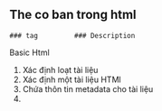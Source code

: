 <!-- 1. <html> : Định nghĩa một tài liệu HTML.
2. <head> : Chứa thông tin meta và định nghĩa tiêu đề cho trang web.
3. <title> : Định nghĩa tiêu đề của trang web.
4. <body> : Chứa nội dung chính của trang web.
5. <h1>, <h2>, <h3>, ... <h6> : Định nghĩa các tiêu đề cấp độ khác nhau.
6. <p> : Định nghĩa một văn bản.
7. <a> : Định nghiã một liên kết đến một địa chỉ web hoặc một tài liệu.
8. <img> : Chèn một hình ảnh vào trang web.
9. <ul>, <ol>, <li> : 
	- <ul> : Định nghĩa danh sách không có thứ tự.
	- <ol> : Định nghĩa danh sách có thứ tự.
	- <li> : Định nghĩa các mục trong danh sách.
10. <table>, <tr>, <th>, <td> : định nghĩa bảng và các phần tử trong bảng.
11. <form>, <input>, <button> : Tạo một biểu mẫu với các trường 
	- <input> : nhập liệu.
	- <button> : nút bấm.
12. <div>, <span> : Định nghĩa các khối hoặc phần tử nhỏ trong trang để phân chia và định dạng nội dung.
13. <label>, <input>, <textarea> : Kết hợp để tạo một trường nhập liệu có:
	- <label> : nhãn.
	- <input>, <textarea> : nơi người dùng có thể nhập dữ liệu.
14. <select>, <option> : 
	- <select> : Tạo một danh sách thả xuống.
	- <option> : Các tùy chọn trang danh sách. -->

## The co ban trong html
	
	### tag			### Description
Basic Html
1.	<!DOCTYPE>			Xác định loạt tài liệu
2.	<html>				Xác định một tài liệu HTMl
3.	<head>				Chứa thôn tin metadata cho tài liệu
4.	<title>				Xác định tiêu đề cho tài liệu
5.	<body>				Xác định phần nội dung của tài liệu
6.	<h1>-<h6>			Xác định tiêu đề HTMlL
7.	<p>				Xác định một văn bản
8.	<br>				Xuống dòng
9.	<hr>				Xác định sự thay đổi chủ đề trong nôi dung
Định dạng
10.	<abbr>				Xác định một từ viết tắt hoặc một chữ viết tắt
11.	<address>			Xác định thông tin liên hệ của tác giả, chủ sở hữu cho tài liệu
12.	<b>				Xác định văn bản đậm
13.	<bdi>				Cô lập một phần của văn bản có thể được định dạng theo hướng khác so với văn bản bên ngoài nó
14.	<bdo>				Ghi đè hướng văn bản hiện tại
15.	<blockquote>			Xác định một phần được trích dẫn từ nguồn khác
16.	<cite>				Xác đinh tiêu đề của một tác phẩm
17.	<code>				Xác định một đoạn mã máy tính
18.	<del>				Xác định văn bản đã bị xóa khỏi tài liệu
19.	<dfn>				Xác định thuật ngữ sẽ được định nghĩa trong nội dung
20.	<em>				Xác định văn bản đưọc nhấn mạnh
21.	<i>				icon
22.	<ins>				Xác định văn bản đã được chèn vào tài liệu
23.	<kbd>				Xác định đầu vào từ bàn phím
24.	<mark>				Xác định văn bản được đánh dấu/nhấn mạnh
25.	<pre>				Xác định văn bản được định dạng trước
26.	<progress>			Biểu thị tiến trình của một tác vụ
27.	<q>				Xác định một trích dẫn ngắn
28.	<samp>				Xác định đầu ra mẫu từ một chương trình máy tính
29.	<small>				Xác định văn bản nhỏ hơn
30.	<strong>			Xác định văn bản quan trọng
31.	<sub>				Xác định văn bản dưới chỉ số
32.	<sup>				Xác định văn bản trên chỉ số
33.	<template>			Xác định một khung chứa cho nội dung sẽ bị ẩn khi trang tải lên
34.	<time>				Xác định một thời gian cụ thể (hoặc datetime)
35.	<u>				Xác định một phần văn bản không được phát âm và được định dạng khác với văn bản bình thường
36.	<var>				Xác định một biến
37.	<wbr>				Xác định một dòng ngắt có thể
Forms and input
38.	<form>				Xác định một biểu mẫu HTML cho người dùng nhập liệu
39.	<input>				Xác định một điều khiển nhập liệu
40.	<textarea>			Xác định một điều khiển nhập liệu đa dòng (khu vực văn bản)
41.	<button>			Xác định một nút có thể nhấp
42.	<select>			Xác định một danh sách thả xuống
43.	<optgroup>			Xác định một nhóm các tùy chọn liên quan trong danh sách thả xuống
44.	<option>			Xác định một tùy chọn trong danh sách thả xuống
45.	<label>				Xác định một nhãn cho phần tử <input>
46.	<fieldset>			Nhóm các phần tử liên quan trong một biểu mẫu
47.	<legend>			Xác định tiêu đề cho một phần tử <fieldset>
48.	<datalist>			Chỉ định một danh sách các tùy chọn được xác định trước cho các điều khiển đầu vào
49.	<output>			Xác định kết quả của một phép tính
Frames
50.	<iframe>			Xác định một khung nội tuyến
51.	<img>				Xác định một hình ảnh
52.	<map>				Xác định một bản đồ hình ảnh (image map)
53.	<area>				Xác định một khu vực bên trong bản đồ hình ảnh
54.	<canvas>			Được sử dụng để vẽ đồ họa, theo yêu cầu, thông qua kịch bản (thường là JavaScript)
55.	<figcaption>			Xác định chú thích cho một phần tử <figure>
56.	<figure>			Xác định nội dung độc lập
57.	<picture>			Xác định một khung chứa cho nhiều nguồn hình ảnh
58.	<svg>				Xác định một khung chứa cho đồ họa SVG
Audio/ Video
59.	<audio>				Xác định nội dung âm thanh
60.	<source>			Xác định nhiều nguồn phương tiện cho các phần tử phương tiện (<video>, <audio> và <picture>)
61.	<track>				Xác định văn bản theo dõi cho các phần tử phương tiện (<video> và <audio>)
62.	<video>				Xác định một video hoặc phim
Links
63.	<a>				Xác định một liên kết
64.	<link>				Xác định mối quan hệ giữa tài liệu và nguồn tài nguyên bên ngoài (thường được sử dụng để liên kết đến các tệp CSS)
65.	<nav>				Xác định một khối chứa các liên kết điều hướng
List
66.	<ul>				Xác định một danh sách không có thứ tự
67.	<ol>				Xác định một danh sách có thứ tự
68.	<li>				Xác định một mục danh sách
70.	<dl>				Xác định một danh sách định nghĩa
71.	<dt>				Xác định một thuật ngữ trong danh sách định nghĩa
72.	<dd>				Xác định mô tả hoặc định nghĩa tương ứng trong danh sách định nghĩa
Tables
73.	<table>				Xác định một bảng
74.	<caption>			Xác định tiêu đề cho một bảng
75.	<th>				Xác định một ô tiêu đề trong một bảng
76.	<tr>				Xác định một hàng trong một bảng
77.	<td>				Xác định một ô trong một bảng
78.	<thead>				Xác định phần tiêu đề của một bảng
79.	<tbody>				Xác định phần thân của một bảng
80.	<tfoot>				Xác định phần chân của một bảng
81.	<col>				Xác định thuộc tính của một hoặc nhiều cột trong một bảng
82.	<colgroup>			Xác định một nhóm các cột trong một bảng
Styles and Semantics
83.	<style>				Xác định kiểu CSS cho tài liệu
84.	<div>				Xác định một khối phần tử
85.	<span>				Xác định một phần tử đánh dấu trong một văn bản
86.	<header>			Xác định phần đầu của một tài liệu hoặc phần tử
87.	<footer>			Xác định phần chân của một tài liệu hoặc phần tử
88.	<main>				Xác định phần chính của một tài liệu hoặc phần tử
89.	<section>			Xác định một phần trong một tài liệu hoặc phần tử
90.	<article>			Xác định một bài viết, bài báo hoặc nội dung độc lập
91.	<aside>				Xác định một phần trong một tài liệu hoặc phần tử
92.	<details>			Xác định một khối chứa thông tin bổ sung hoặc chi tiết
93.	<summary>			Xác định một tiêu đề cho một phần <details>
94.	<dialog>			Xác định một hộp thoại tương tác người dùng
Programming
95.	<script>			Xác định mã kịch bản tương tác
96.	<noscript>			Xác định nội dung dự phòng cho trình duyệt không hỗ trợ kịch bản
97.	<template>			Xác định một khung chứa cho nội dung sẽ bị ẩn khi trang tải lên
98.	<slot>				Xác định một điểm nội dung mở trong một nguồn phân phối
99.	<style>				Xác định kiểu CSS cho tài liệu
Meta info
100.	<head>				Xác định thông tin về tài liệu
101.	<meta>				Xác định dữ liệu về tài liệu HTML
102.	<base>				Chỉ định URL/base cho tất cả các URL tương đối trong tài liệu
	

	15.<meta>:
	- <meta charset="UTF-8">: Định nghĩa bảng mã sử dụng cho trang web.
	- <meta name="viewport" content="width=device-width, initial-scale=1.0">: Định nghĩa cách trình duyệt hiển thị trang trên các thiết bị khác nhau.
	- <meta name="description" content="Mô tả trang web">: Mô tả ngắn gọn về nội dung của trang, hiển thị trong kết quả tìm kiếm.